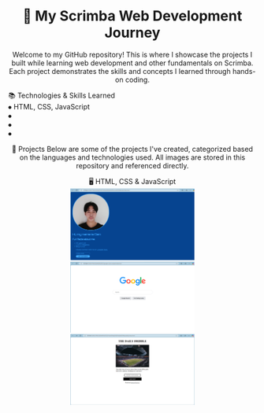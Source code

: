 <h1 align="center">🚀 My Scrimba Web Development Journey</h1>
<p align="center">Welcome to my GitHub repository! This is where I showcase the projects I built while learning web development and other fundamentals on Scrimba. Each project demonstrates the skills and concepts I learned through hands-on coding.</p>

📚 Technologies & Skills Learned <br>
⦁ HTML, CSS, JavaScript <br>
⦁ <br>
⦁ <br>
⦁ <br>

<div align="center">🌟 Projects
Below are some of the projects I've created, categorized based on the languages and technologies used. All images are stored in this repository and referenced directly. 

🖥️ HTML, CSS & JavaScript <br>
<img src="Scrimba/HTML AND CSS/assets/images/HTML-CSS/Personal-Website.png" alt="Personal Website Image" width="50%">
<img src="Scrimba/HTML AND CSS/assets/images/HTML-CSS/google-clone-project.png" alt="Google Clone Project Image" width="50%">
<img src="Scrimba/HTML AND CSS/assets/images/HTML-CSS/daily-dribble-newsletter.png" alt="Daily Dribble Newsletter" width="50%">
</div>

